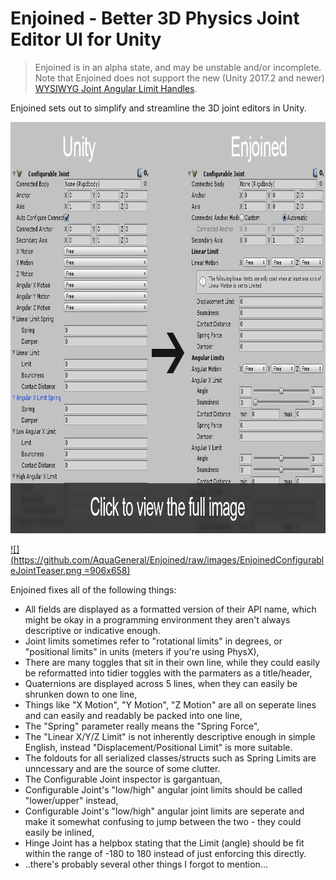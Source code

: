 # Enjoined - Better 3D Physics Joint Editor UI for Unity

> Enjoined is in an alpha state, and may be unstable and/or incomplete. Note that Enjoined does not support the new (Unity 2017.2 and newer) [WYSIWYG Joint Angular Limit Handles](https://docs.unity3d.com/2017.2/Documentation/ScriptReference/IMGUI.Controls.JointAngularLimitHandle.html).

Enjoined sets out to simplify and streamline the 3D joint editors in Unity.

[<img src="https://github.com/AquaGeneral/Enjoined/raw/images/EnjoinedConfigurableJointTeaser.png" width="906" height="658"/>](https://github.com/AquaGeneral/Enjoined/raw/images/EnjoinedConfigurableJoint.png)

[![](https://github.com/AquaGeneral/Enjoined/raw/images/EnjoinedConfigurableJointTeaser.png =906x658)](https://github.com/AquaGeneral/Enjoined/raw/images/EnjoinedConfigurableJoint.png)

Enjoined fixes all of the following things:
* All fields are displayed as a formatted version of their API name, which might be okay in a programming environment they aren't always descriptive or indicative enough.
* Joint limits sometimes refer to "rotational limits" in degrees, or "positional limits" in units (meters if you're using PhysX),
* There are many toggles that sit in their own line, while they could easily be reformatted into tidier toggles with the parmaters as a title/header,
* Quaternions are displayed across 5 lines, when they can easily be shrunken down to one line,
* Things like "X Motion", "Y Motion", "Z Motion" are all on seperate lines and can easily and readably be packed into one line,
* The "Spring" parameter really means the "Spring Force",
* The "Linear X/Y/Z Limit" is not inherently descriptive enough in simple English, instead "Displacement/Positional Limit" is more suitable.
* The foldouts for all serialized classes/structs such as Spring Limits are unncessary and are the source of some clutter.
* The Configurable Joint inspector is gargantuan,
* Configurable Joint's "low/high" angular joint limits should be called "lower/upper" instead,
* Configurable Joint's "low/high" angular joint limits are seperate and make it somewhat confusing to jump between the two - they could easily be inlined,
* Hinge Joint has a helpbox stating that the Limit (angle) should be fit within the range of -180 to 180 instead of just enforcing this directly.
* ..there's probably several other things I forgot to mention...
